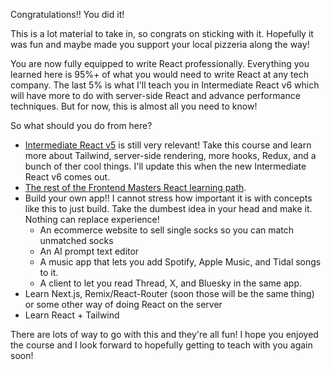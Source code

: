 Congratulations!! You did it!

This is a lot material to take in, so congrats on sticking with it. Hopefully it was fun and maybe made you support your local pizzeria along the way!

You are now fully equipped to write React professionally. Everything you learned here is 95%+ of what you would need to write React at any tech company. The last 5% is what I'll teach you in Intermediate React v6 which will have more to do with server-side React and advance performance techniques. But for now, this is almost all you need to know!

So what should you do from here?

- [Intermediate React v5][v5] is still very relevant! Take this course and learn more about Tailwind, server-side rendering, more hooks, Redux, and a bunch of ther cool things. I'll update this when the new Intermediate React v6 comes out.
- [The rest of the Frontend Masters React learning path][path].
- Build your own app!! I cannot stress how important it is with concepts like this to just build. Take the dumbest idea in your head and make it. Nothing can replace experience!
  - An ecommerce website to sell single socks so you can match unmatched socks
  - An AI prompt text editor
  - A music app that lets you add Spotify, Apple Music, and Tidal songs to it.
  - A client to let you read Thread, X, and Bluesky in the same app.
- Learn Next.js, Remix/React-Router (soon those will be the same thing) or some other way of doing React on the server
- Learn React + Tailwind

There are lots of way to go with this and they're all fun! I hope you enjoyed the course and I look forward to hopefully getting to teach with you again soon!

[v5]: https://frontendmasters.com/courses/intermediate-react-v5/
[path]: https://frontendmasters.com/learn/react/
